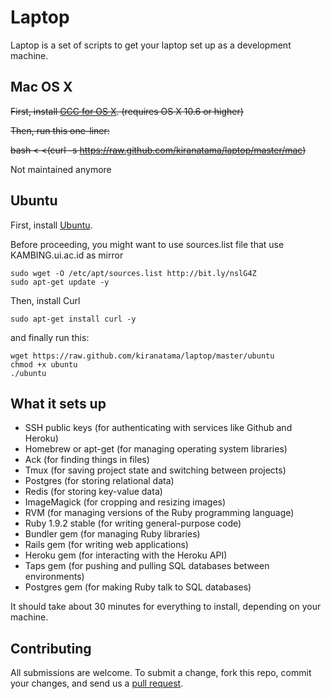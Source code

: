 Laptop
======

Laptop is a set of scripts to get your laptop set up as a development machine.

Mac OS X
--------

~~First, install [GCC for OS X](https://github.com/kennethreitz/osx-gcc-installer). (requires OS X 10.6 or higher)~~

~~Then, run this one-liner:~~

~~bash < <(curl -s https://raw.github.com/kiranatama/laptop/master/mac)~~

Not maintained anymore

Ubuntu
------

First, install [Ubuntu](http://www.ubuntu.com/download).

Before proceeding, you might want to use sources.list file that use KAMBING.ui.ac.id as mirror

    sudo wget -O /etc/apt/sources.list http://bit.ly/nslG4Z
    sudo apt-get update -y

Then, install Curl

    sudo apt-get install curl -y

and finally run this:
    
    wget https://raw.github.com/kiranatama/laptop/master/ubuntu
    chmod +x ubuntu
    ./ubuntu
    

What it sets up
---------------

* SSH public keys (for authenticating with services like Github and Heroku)
* Homebrew or apt-get (for managing operating system libraries)
* Ack (for finding things in files)
* Tmux (for saving project state and switching between projects)
* Postgres (for storing relational data)
* Redis (for storing key-value data)
* ImageMagick (for cropping and resizing images)
* RVM (for managing versions of the Ruby programming language)
* Ruby 1.9.2 stable (for writing general-purpose code)
* Bundler gem (for managing Ruby libraries)
* Rails gem (for writing web applications)
* Heroku gem (for interacting with the Heroku API)
* Taps gem (for pushing and pulling SQL databases between environments)
* Postgres gem (for making Ruby talk to SQL databases)

It should take about 30 minutes for everything to install, depending on your machine.

Contributing
------------

All submissions are welcome. To submit a change, fork this repo, commit your changes, and send us a [pull request](http://help.github.com/send-pull-requests/).

